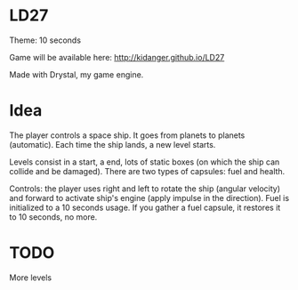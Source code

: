 LD27
====

Theme: 10 seconds

Game will be available here: http://kidanger.github.io/LD27

Made with Drystal, my game engine.

Idea
====

The player controls a space ship.
It goes from planets to planets (automatic). Each time the ship lands, a new level starts.

Levels consist in a start, a end, lots of static boxes (on which the ship can collide and be damaged).
There are two types of capsules: fuel and health.

Controls: the player uses right and left to rotate the ship (angular velocity) and forward to activate ship's engine (apply impulse in the direction).
Fuel is initialized to a 10 seconds usage. If you gather a fuel capsule, it restores it to 10 seconds, no more.


TODO
====

More levels

